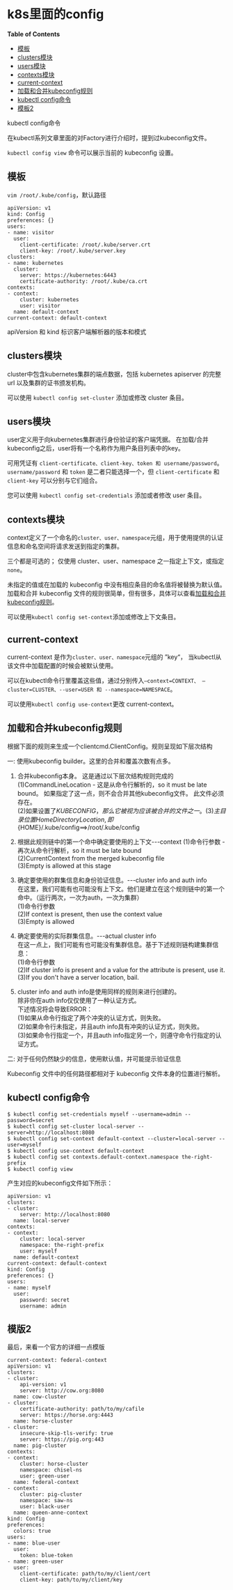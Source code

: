 # k8s里面的config

**Table of Contents**
<!-- BEGIN MUNGE: GENERATED_TOC -->
  - [模板](#模板)
  - [clusters模块](#clusters模块)
  - [users模块](#users模块)
  - [contexts模块](#contexts模块)
  - [current-context](#current-context)
  - [加载和合并kubeconfig规则](#加载和合并kubeconfig规则)
  - [kubectl config命令](#kubectl-config命令)
  - [模板2](#模板2)

kubectl config命令

<!-- END MUNGE: GENERATED_TOC -->


在kubectl系列文章里面的对Factory进行介绍时，提到过kubeconfig文件。

`kubectl config view` 命令可以展示当前的 kubeconfig 设置。

## 模板
`vim /root/.kube/config`，默认路径

```
apiVersion: v1
kind: Config
preferences: {}
users:
- name: visitor
  user:
    client-certificate: /root/.kube/server.crt
    client-key: /root/.kube/server.key
clusters:
- name: kubernetes
  cluster:
    server: https://kubernetes:6443
    certificate-authority: /root/.kube/ca.crt
contexts:
- context:
    cluster: kubernetes
    user: visitor
  name: default-context
current-context: default-context
```
apiVersion 和 kind 标识客户端解析器的版本和模式

## clusters模块
cluster中包含kubernetes集群的端点数据，包括 kubernetes apiserver 的完整 url 以及集群的证书颁发机构。

可以使用 `kubectl config set-cluster` 添加或修改 cluster 条目。

## users模块
user定义用于向kubernetes集群进行身份验证的客户端凭据。
在加载/合并kubeconfig之后，user将有一个名称作为用户条目列表中的key。 

可用凭证有 `client-certificate、client-key、token 和 username/password`。 
`username/password` 和 `token` 是二者只能选择一个，但 `client-certificate` 和 `client-key` 可以分别与它们组合。

您可以使用 `kubectl config set-credentials` 添加或者修改 user 条目。

## contexts模块
context定义了一个命名的`cluster、user、namespace`元组，用于使用提供的认证信息和命名空间将请求发送到指定的集群。

三个都是可选的；
仅使用 cluster、user、namespace 之一指定上下文，或指定`none`。 

未指定的值或在加载的 kubeconfig 中没有相应条目的命名值将被替换为默认值。
加载和合并 kubeconfig 文件的规则很简单，但有很多，具体可以查看[加载和合并kubeconfig规则](#加载和合并kubeconfig规则)。

可以使用`kubectl config set-context`添加或修改上下文条目。

## current-context
current-context 是作为`cluster、user、namespace`元组的 ”key“，
当kubectl从该文件中加载配置的时候会被默认使用。

可以在kubectl命令行里覆盖这些值，通过分别传入`—context=CONTEXT、 —cluster=CLUSTER、--user=USER 和 --namespace=NAMESPACE`。

可以使用`kubectl config use-context`更改 current-context。

## 加载和合并kubeconfig规则
根据下面的规则来生成一个clientcmd.ClientConfig。规则呈现如下层次结构

一: 使用kubeconfig builder。这里的合并和覆盖次数有点多。

1. 合并kubeconfig本身。 这是通过以下层次结构规则完成的
	(1)CommandLineLocation - 这是从命令行解析的，so it must be late bound。
       如果指定了这一点，则不会合并其他kubeconfig文件。 此文件必须存在。  
	(2)如果设置了$KUBECONFIG，那么它被视为应该被合并的文件之一。  
	(3)主目录位置 HomeDirectoryLocation ,即${HOME}/.kube/config==>/root/.kube/config
	
2. 根据此规则链中的第一个命中确定要使用的上下文---context
	(1)命令行参数 - 再次从命令行解析，so it must be late bound  
	(2)CurrentContext from the merged kubeconfig file  
	(3)Empty is allowed at this stage
3. 确定要使用的群集信息和身份验证信息。---cluster info and auth info  
    在这里，我们可能有也可能没有上下文。他们是建立在这个规则链中的第一个命中。（运行两次，一次为auth，一次为集群）  
	(1)命令行参数  
	(2)If context is present, then use the context value  
	(3)Empty is allowed
4. 确定要使用的实际群集信息。---actual cluster info  
    在这一点上，我们可能有也可能没有集群信息。基于下述规则链构建集群信息：  
	(1)命令行参数  
	(2)If cluster info is present and a value for the attribute is present, use it.  
	(3)If you don't have a server location, bail.
5. cluster info and auth info是使用同样的规则来进行创建的。  
    除非你在auth info仅仅使用了一种认证方式。  
	下述情况将会导致ERROR：  
	(1)如果从命令行指定了两个冲突的认证方式，则失败。  
	(2)如果命令行未指定，并且auth info具有冲突的认证方式，则失败。  
	(3)如果命令行指定一个，并且auth info指定另一个，则遵守命令行指定的认证方式。
	
二: 对于任何仍然缺少的信息，使用默认值，并可能提示验证信息

Kubeconfig 文件中的任何路径都相对于 kubeconfig 文件本身的位置进行解析。

## kubectl config命令
```shell
$ kubectl config set-credentials myself --username=admin --password=secret
$ kubectl config set-cluster local-server --server=http://localhost:8080
$ kubectl config set-context default-context --cluster=local-server --user=myself
$ kubectl config use-context default-context
$ kubectl config set contexts.default-context.namespace the-right-prefix
$ kubectl config view
```
产生对应的kubeconfig文件如下所示：
```
apiVersion: v1
clusters:
- cluster:
    server: http://localhost:8080
  name: local-server
contexts:
- context:
    cluster: local-server
    namespace: the-right-prefix
    user: myself
  name: default-context
current-context: default-context
kind: Config
preferences: {}
users:
- name: myself
  user:
    password: secret
    username: admin
```

## 模版2
最后，来看一个官方的详细一点模版
```
current-context: federal-context
apiVersion: v1
clusters:
- cluster:
    api-version: v1
    server: http://cow.org:8080
  name: cow-cluster
- cluster:
    certificate-authority: path/to/my/cafile
    server: https://horse.org:4443
  name: horse-cluster
- cluster:
    insecure-skip-tls-verify: true
    server: https://pig.org:443
  name: pig-cluster
contexts:
- context:
    cluster: horse-cluster
    namespace: chisel-ns
    user: green-user
  name: federal-context
- context:
    cluster: pig-cluster
    namespace: saw-ns
    user: black-user
  name: queen-anne-context
kind: Config
preferences:
  colors: true
users:
- name: blue-user
  user:
    token: blue-token
- name: green-user
  user:
    client-certificate: path/to/my/client/cert
    client-key: path/to/my/client/key
```
